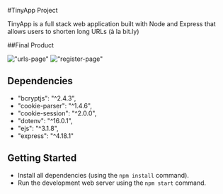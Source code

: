 #TinyApp Project

TinyApp is a full stack web application built with Node and Express that allows users to shorten long URLs (à la bit.ly)

##Final Product

!["urls-page"](#)
!["register-page"](#)

## Dependencies

- "bcryptjs": "^2.4.3",
- "cookie-parser": "^1.4.6",
- "cookie-session": "^2.0.0",
- "dotenv": "^16.0.1",
- "ejs": "^3.1.8",
- "express": "^4.18.1"

## Getting Started

- Install all dependencies (using the `npm install` command).
- Run the development web server using the `npm start` command.
